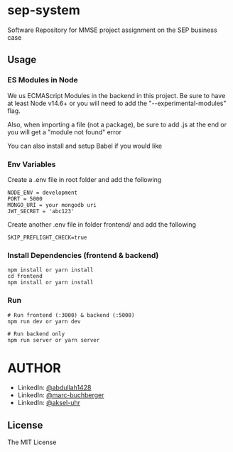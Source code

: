 # sep-system

Software Repository for MMSE project assignment on the SEP business case

## Usage

### ES Modules in Node

We us ECMAScript Modules in the backend in this project. Be sure to have at least Node v14.6+ or you will need to add the "--experimental-modules" flag.

Also, when importing a file (not a package), be sure to add .js at the end or you will get a "module not found" error

You can also install and setup Babel if you would like

### Env Variables

Create a .env file in root folder and add the following

```
NODE_ENV = development
PORT = 5000
MONGO_URI = your mongodb uri
JWT_SECRET = 'abc123'
```

Create another .env file in folder frontend/ and add the following

```
SKIP_PREFLIGHT_CHECK=true
```

### Install Dependencies (frontend & backend)

```
npm install or yarn install
cd frontend
npm install or yarn install
```

### Run

```
# Run frontend (:3000) & backend (:5000)
npm run dev or yarn dev

# Run backend only
npm run server or yarn server
```

# AUTHOR

- LinkedIn: [@abdullah1428](https://www.linkedin.com/in/abdullahcse/)
- LinkedIn: [@marc-buchberger](https://www.linkedin.com/in/marc-buchberger-6a265bba/)
- LinkedIn: [@aksel-uhr](https://www.linkedin.com/in/aksel-uhr/)

## License

The MIT License
